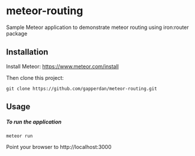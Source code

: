 # meteor-routing
Sample Meteor application to demonstrate meteor routing using iron:router package

## Installation
Install Meteor: https://www.meteor.com/install

Then clone this project:
```
git clone https://github.com/gapperdan/meteor-routing.git
```

## Usage
##### To run the application
```
meteor run
```
Point your browser to http://localhost:3000
